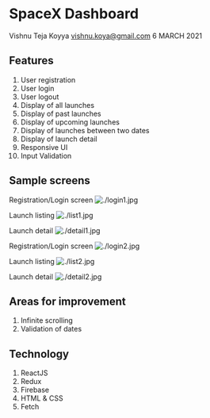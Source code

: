 # SpaceX Dashboard
Vishnu Teja Koyya
vishnu.koya@gmail.com
6 MARCH 2021

## Features

1. User registration
2. User login
3. User logout
4. Display of all launches
5. Display of past launches
6. Display of upcoming launches
7. Display of launches between two dates
8. Display of launch detail
9. Responsive UI
10. Input Validation

## Sample screens

Registration/Login screen
![./login1.jpg](login.jpg)

Launch listing
![./list1.jpg](list.jpg)

Launch detail
![./detail1.jpg](detail.jpg)

Registration/Login screen
![./login2.jpg](login.jpg)

Launch listing
![./list2.jpg](list.jpg)

Launch detail
![./detail2.jpg](detail.jpg)

## Areas for improvement

1. Infinite scrolling
2. Validation of dates

## Technology

1. ReactJS
2. Redux
3. Firebase
4. HTML & CSS
5. Fetch
